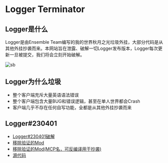 # Logger Terminator

## Logger是什么

Logger是由Ensemble Team编写的我的世界秋月之光垃圾外挂，大部分代码是从其他外挂抄袭而来。本网站旨在泄露、破解一切Logger发布版本，Logger每次更新一旦被提交，我们将会立刻开始破解。

![sb](https://i.imgur.com/9t4UB19.png)

## Logger为什么垃圾
- 整个客户端充斥大量英语语法错误
- 整个客户端包含大量BUG和错误逻辑，甚至在单人世界都会Crash
- 客户端几乎不存在任何自写功能，全都是从其他外挂抄袭而来

## Logger#230401
- [Logger#230401破解](Logger%23230401%20Cracked%20By%20%E7%B4%AB%E5%9C%A3%E7%9C%9F%E5%B0%8A.dll)
- [移除验证的Mod](Logger%23230401%20AuthRemoved%20(SRG%20Name).jar)
- [移除验证的Mod(MCP名，可反编译用于抄袭)](Logger%23230401%20AuthRemoved.jar)
- [源代码](Logger%23230401%20src.zip)


